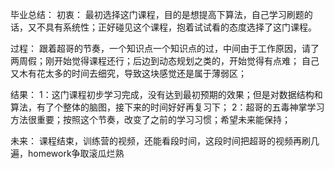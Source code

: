 毕业总结：
初衷：
最初选择这门课程，目的是想提高下算法，自己学习刷题的话，又不具有系统性；正好碰见这个课程，抱着试试看的态度选择了这门课程。

过程：
跟着超哥的节奏，一个知识点一个知识点的过，中间由于工作原因，请了两周假；刚开始觉得课程还行；后边到动态规划之类的，开始觉得有点难；
自己又木有花太多的时间去细究，导致这块感觉还是属于薄弱区；

结果：
1：这门课程初步学习完成，没有达到最初预期的效果；但是对数据结构和算法，有了个整体的脑图，接下来的时间好好再复习下；
2：超哥的五毒神掌学习方法很重要；按照这个节奏，改变了之前的学习习惯；希望未来能保持；

未来：
课程结束，训练营的视频，还能看段时间，这段时间把超哥的视频再刷几遍，homework争取滚瓜烂熟